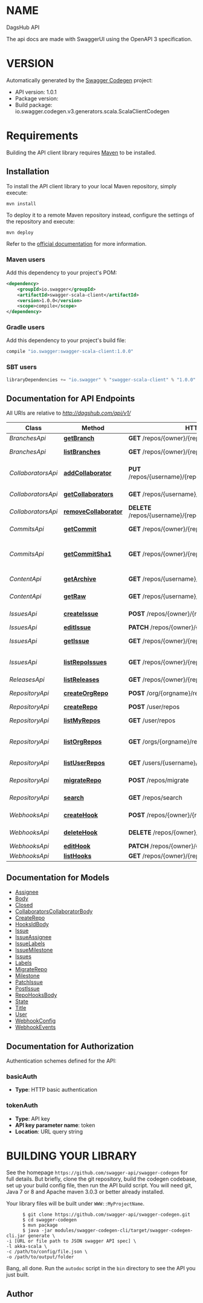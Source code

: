 # NAME

DagsHub API

The api docs are made with SwaggerUI using the OpenAPI 3 specification. 

# VERSION

Automatically generated by the [Swagger Codegen](https://github.com/swagger-api/swagger-codegen) project:

- API version: 1.0.1
- Package version: 
- Build package: io.swagger.codegen.v3.generators.scala.ScalaClientCodegen

# Requirements

Building the API client library requires [Maven](https://maven.apache.org/) to be installed.

## Installation

To install the API client library to your local Maven repository, simply execute:

```shell
mvn install
```

To deploy it to a remote Maven repository instead, configure the settings of the repository and execute:

```shell
mvn deploy
```

Refer to the [official documentation](https://maven.apache.org/plugins/maven-deploy-plugin/usage.html) for more information.

### Maven users

Add this dependency to your project's POM:

```xml
<dependency>
    <groupId>io.swagger</groupId>
    <artifactId>swagger-scala-client</artifactId>
    <version>1.0.0</version>
    <scope>compile</scope>
</dependency>
```

### Gradle users

Add this dependency to your project's build file:

```groovy
compile "io.swagger:swagger-scala-client:1.0.0"
```

### SBT users

```scala
libraryDependencies += "io.swagger" % "swagger-scala-client" % "1.0.0"
```

## Documentation for API Endpoints

All URIs are relative to *http://dagshub.com/api/v1/*

Class | Method | HTTP request | Description
------------ | ------------- | ------------- | -------------
*BranchesApi* | [**getBranch**](BranchesApi.md#getBranch) | **GET** /repos/{owner}/{repo}/branches/{branch} | Get Branch
*BranchesApi* | [**listBranches**](BranchesApi.md#listBranches) | **GET** /repos/{owner}/{repo}/branches | List Branches
*CollaboratorsApi* | [**addCollaborator**](CollaboratorsApi.md#addCollaborator) | **PUT** /repos/{username}/{repo}/collaborators/{collaborator} | Add user as a collaborator
*CollaboratorsApi* | [**getCollaborators**](CollaboratorsApi.md#getCollaborators) | **GET** /repos/{username}/{repo}/collaborators | Get collaborators
*CollaboratorsApi* | [**removeCollaborator**](CollaboratorsApi.md#removeCollaborator) | **DELETE** /repos/{username}/{repo}/collaborators/{collaborator} | Delete collaborator
*CommitsApi* | [**getCommit**](CommitsApi.md#getCommit) | **GET** /repos/{owner}/{repo}/commits/{sha} | Get a single commit
*CommitsApi* | [**getCommitSha1**](CommitsApi.md#getCommitSha1) | **GET** /repos/{owner}/{repo}/commits/{ref} | Get the SHA-1 of a commit reference
*ContentApi* | [**getArchive**](ContentApi.md#getArchive) | **GET** /repos/{username}/{repo}/archive/{ref}/{format} | Download archive
*ContentApi* | [**getRaw**](ContentApi.md#getRaw) | **GET** /repos/{username}/{repo}/raw/{ref}/{path} | Download raw content
*IssuesApi* | [**createIssue**](IssuesApi.md#createIssue) | **POST** /repos/{owner}/{repo}/issues | Create an issue
*IssuesApi* | [**editIssue**](IssuesApi.md#editIssue) | **PATCH** /repos/{owner}/{repo}/issues | Edit an issue
*IssuesApi* | [**getIssue**](IssuesApi.md#getIssue) | **GET** /repos/{owner}/{repo}/issues/{index} | Get a single issue
*IssuesApi* | [**listRepoIssues**](IssuesApi.md#listRepoIssues) | **GET** /repos/{owner}/{repo}/issues | List issues for a repository
*ReleasesApi* | [**listReleases**](ReleasesApi.md#listReleases) | **GET** /repos/{owner}/{repo}/releases | List Releases
*RepositoryApi* | [**createOrgRepo**](RepositoryApi.md#createOrgRepo) | **POST** /org/{orgname}/repos | Create in organization
*RepositoryApi* | [**createRepo**](RepositoryApi.md#createRepo) | **POST** /user/repos | Create
*RepositoryApi* | [**listMyRepos**](RepositoryApi.md#listMyRepos) | **GET** /user/repos | List your repositories
*RepositoryApi* | [**listOrgRepos**](RepositoryApi.md#listOrgRepos) | **GET** /orgs/{orgname}/repos | List organization repositories
*RepositoryApi* | [**listUserRepos**](RepositoryApi.md#listUserRepos) | **GET** /users/{username}/repos | List user repositories
*RepositoryApi* | [**migrateRepo**](RepositoryApi.md#migrateRepo) | **POST** /repos/migrate | Migrate repository
*RepositoryApi* | [**search**](RepositoryApi.md#search) | **GET** /repos/search | Search repositories
*WebhooksApi* | [**createHook**](WebhooksApi.md#createHook) | **POST** /repos/{owner}/{repo}/hooks | Create a hook
*WebhooksApi* | [**deleteHook**](WebhooksApi.md#deleteHook) | **DELETE** /repos/{owner}/{repo}/hooks/{id} | Delete a hook
*WebhooksApi* | [**editHook**](WebhooksApi.md#editHook) | **PATCH** /repos/{owner}/{repo}/hooks/{id} | Edit a hook
*WebhooksApi* | [**listHooks**](WebhooksApi.md#listHooks) | **GET** /repos/{owner}/{repo}/hooks | List hooks

## Documentation for Models

 - [Assignee](Assignee.md)
 - [Body](Body.md)
 - [Closed](Closed.md)
 - [CollaboratorsCollaboratorBody](CollaboratorsCollaboratorBody.md)
 - [CreateRepo](CreateRepo.md)
 - [HooksIdBody](HooksIdBody.md)
 - [Issue](Issue.md)
 - [IssueAssignee](IssueAssignee.md)
 - [IssueLabels](IssueLabels.md)
 - [IssueMilestone](IssueMilestone.md)
 - [Issues](Issues.md)
 - [Labels](Labels.md)
 - [MigrateRepo](MigrateRepo.md)
 - [Milestone](Milestone.md)
 - [PatchIssue](PatchIssue.md)
 - [PostIssue](PostIssue.md)
 - [RepoHooksBody](RepoHooksBody.md)
 - [State](State.md)
 - [Title](Title.md)
 - [User](User.md)
 - [WebhookConfig](WebhookConfig.md)
 - [WebhookEvents](WebhookEvents.md)

## Documentation for Authorization

Authentication schemes defined for the API:
### basicAuth

- **Type**: HTTP basic authentication

### tokenAuth

- **Type**: API key
- **API key parameter name**: token
- **Location**: URL query string



# BUILDING YOUR LIBRARY

See the homepage `https://github.com/swagger-api/swagger-codegen` for full details.
But briefly, clone the git repository, build the codegen codebase, set up your build
config file, then run the API build script. You will need git, Java 7 or 8 and Apache
maven 3.0.3 or better already installed.

Your library files will be built under `WWW::MyProjectName`.

          $ git clone https://github.com/swagger-api/swagger-codegen.git
          $ cd swagger-codegen
          $ mvn package
          $ java -jar modules/swagger-codegen-cli/target/swagger-codegen-cli.jar generate \
    -i [URL or file path to JSON swagger API spec] \
    -l akka-scala \
    -c /path/to/config/file.json \
    -o /path/to/output/folder

Bang, all done. Run the `autodoc` script in the `bin` directory to see the API
you just built.

## Author


